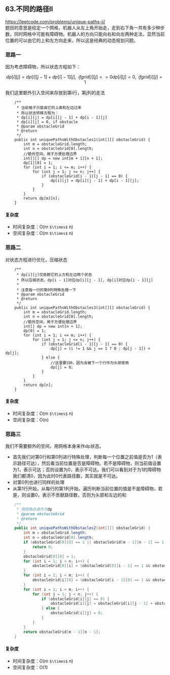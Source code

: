 63.不同的路径Ⅱ
---
https://leetcode.com/problems/unique-paths-ii/  
题目的意思是给定一个网格，机器人从左上角开始走，走到右下角一共有多少种步数，同时网格中可能有障碍物。机器人的方向只能向右和向左两种走法，显然当前位置的可以由它的上和左方向走来，所以这是经典的动态规划问题。
### 思路一
因为考虑障碍物，所以状态方程如下：
```math
dp[i][j] = dp[i][j - 1] + dp[i]- 1][j], \;
\;if grid[i][j] == 0

dp[i][j] = 0, \;\; if grid[i][j] = 1
```
我们这里额外引入空间来存放到第i行，第j列的走法
```
    /**
     * 当前格子只能由它的上面和左边过来
     * 所以状态转移方程为：
     * dp[i][j] = dp[i][j - 1] + dp[i - 1][j]
     * dp[i][j] = 0, if obstacle
     * @param obstacleGrid
     * @return
     */
    public int uniquePathsWithObstacles1(int[][] obstacleGrid) {
        int m = obstacleGrid.length;
        int n = obstacleGrid[0].length;
        //额外空间，用于方便处理边界
        int[][] dp = new int[m + 1][n + 1];
        dp[1][0] = 1;
        for (int i = 1; i <= m; i++) {
            for (int j = 1; j <= n; j++) {
                if (obstacleGrid[i - 1][j - 1] == 0) {
                    dp[i][j] = dp[i][j - 1] + dp[i - 1][j];
                }
            }
        }
        return dp[m][n];
    }
```
#### 复杂度
- 时间复杂度：O(m `$\times$` n)
- 空间复杂度：O(m `$\times$` n)
### 思路二
对状态方程进行优化，压缩状态
```
    /**
     * dp[i][j]仅依赖它的上方和左边两个状态
     * 所以压缩状态，dp[i - 1]对应dp[i][j - 1], dp[i]对应dp[i - 1][j]
     *
     * 注意每一行的第0列特殊处理一下
     * @param obstacleGrid
     * @return
     */
    public int uniquePathsWithObstacles3(int[][] obstacleGrid) {
        int m = obstacleGrid.length;
        int n = obstacleGrid[0].length;
        //额外空间，用于方便处理边界
        int[] dp = new int[n + 1];
        dp[0] = 1;
        for (int i = 1; i <= m; i++) {
            for (int j = 1; j <= n; j++) {
                if (obstacleGrid[i - 1][j - 1] == 0) {
                    dp[j] = (i != 1 && j == 1 ? 0 : dp[j - 1]) + dp[j];
                } else {
                    //这里要归0，因为会被下一个行作为头部使用
                    dp[j] = 0;
                }
            }
        }
        return dp[n];
    }
```
#### 复杂度
- 时间复杂度：O(m `$\times$` n)
- 空间复杂度：O(n)

### 思路三
我们不需要额外的空间，用网格本身来作dp状态。  
- 首先我们对第0行和第0列进行特殊处理，判断每一个位置之前值是否为1（表示路径可达），然后看当前位置是否是障碍物。若不是障碍物，则当前值设置为1，表示可达；否则设置为0，表示不可达。我们可以看到对于为1的障碍物我们都清0，因为此时0代表路径数，其实就是不可达。
- 对第0列也进行同样的处理
- 从第1行开始，从每行的第1列开始，遍历判断当前位置的值是不是障碍物，若是，则设置0，表示不贡献路径数，否则为头部和左边的和

```java
    /**
     * 用网格自身作为dp
     * @param obstacleGrid
     * @return
     */
    public int uniquePathsWithObstacles2(int[][] obstacleGrid) {
        int m = obstacleGrid.length;
        int n = obstacleGrid[0].length;
        if (obstacleGrid[0][0] == 1 || obstacleGrid[m - 1][n - 1] == 1) {
            return 0;
        }
        obstacleGrid[0][0] = 1;
        for (int i = 1; i < n; i++) {
            obstacleGrid[0][i] = (obstacleGrid[0][i - 1] == 1 && obstacleGrid[0][i] == 0) ? 1 : 0;
        }
        for (int i = 1; i < m; i++) {
            obstacleGrid[i][0] = (obstacleGrid[i - 1][0] == 1 && obstacleGrid[i][0] == 0) ? 1 : 0;
        }
        for (int i = 1; i < m; i++) {
            for (int j = 1; j < n; j++) {
                if (obstacleGrid[i][j] == 0) {
                    obstacleGrid[i][j] = obstacleGrid[i][j - 1] + obstacleGrid[i - 1][j];
                } else {
                    obstacleGrid[i][j] = 0;
                }
            }
        }
        return obstacleGrid[m - 1][n - 1];
    }
```
#### 复杂度
- 时间复杂度：O(m `$\times$` n)
- 空间复杂度：O(1)